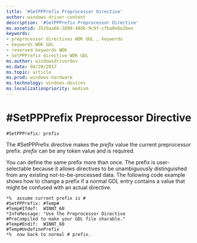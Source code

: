 ```yaml
---
title: '#SetPPPrefix Preprocessor Directive'
author: windows-driver-content
description: '#SetPPPrefix Preprocessor Directive'
ms.assetid: 3520aa66-1090-40db-9c9f-cfba0e6e2bee
keywords:
- preprocessor directives WDK GDL , keywords
- keywords WDK GDL
- reserved keywords WDK
- SetPPPrefix directive WDK GDL
ms.author: windowsdriverdev
ms.date: 04/20/2017
ms.topic: article
ms.prod: windows-hardware
ms.technology: windows-devices
ms.localizationpriority: medium
---
```


# \#SetPPPrefix Preprocessor Directive


```GDL
#SetPPPrefix: prefix
```

The \#SetPPPrefix directive makes the *prefix* value the current preprocessor prefix. *prefix* can be any token value and is required.

You can define the same prefix more than once. The prefix is user-selectable because it allows directives to be unambiguously distinguished from any existing not-to-be-processed data. The following code example shows how to change a prefix if a normal GDL entry contains a value that might be confused with an actual directive.

```GDL
*%  assume current prefix is #
#SetPPPrefix: #Temp#
#Temp#Ifdef:  WINNT_60
*InfoMessage: "Use the Preprocessor Directive
#PreCompiled to make your GDL file sharable."
#Temp#Endif:  WINNT_60
#Temp#UndefinePrefix
*%  now back to normal # prefix.
```
